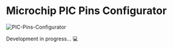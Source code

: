# Microchip PIC Pins Configurator

![PIC-Pins-Configurator](https://github.com/user-attachments/assets/7e95a995-e09a-49d9-ae1b-4457ce44917a)

Development in progress... 💻
<br/>

<br/>
